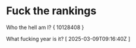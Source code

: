 # Fuck the rankings

Who the hell am I?
{ 10128408 }

What fucking year is it?
[ 2025-03-09T09:16:40Z ]
